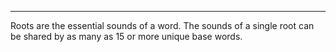 ---
Roots are the essential sounds of a word.  The sounds of a single root can be shared by as many as 15 or more unique base words.  